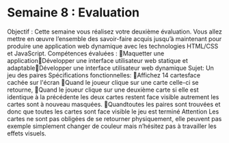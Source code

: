 # Semaine 8 : Evaluation
Objectif :  Cette semaine vous réalisez votre deuxième évaluation. Vous allez mettre en œuvre l’ensemble des savoir-faire acquis jusqu’à maintenant pour produire une application web dynamique avec les technologies HTML/CSS et JavaScript.
Compétences évaluées :
Maquetter une applicationDévelopper une interface utilisateur web statique et adaptableDévelopper une interface utilisateur web dynamique
Sujet: Un jeu des paires
Spécifications fonctionnelles:
Affichez 14 cartesface cachée sur l'écran
Quand le joueur clique sur une carte celle-ci se retourne,
Quand le joueur clique sur une deuxième carte si elle est identique à la précédente les deux cartes restent face visible autrement les cartes sont à nouveau masquées.
Quandtoutes les paires sont trouvées et donc que toutes les cartes sont face visible le jeu est terminé
Attention Les cartes ne sont pas obligées de se retourner physiquement, elle peuvent pas exemple simplement changer de couleur mais n’hésitez pas à travailler les effets visuels.
